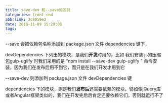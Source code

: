 ```yaml
---
title: save-dev 和--save的区别
categories: front-end
abbrlink: 3c8059e3
date: 2018-11-09 15:29:08
tags:
---
```


--save 会把依赖包名称添加到 package.json 文件 dependencies 键下，

devDependencies 下列出的模块，是我们**开发**时用的，比如 我们安装 js的压缩包gulp-uglify 时我们采用的是 “npm install --save-dev gulp-uglify ” 命令安装，因为我们在发布后用不到它，而只是在我们开发才用到它

--save-dev 则添加到 package.json 文件 devDependencies 键

dependencies 下的模块，则是我们**发布后**还需要依赖的模块，譬如像jQuery库或者Angular框架类似的，我们在开发完后后肯定还要依赖它们，否则就运行不了


